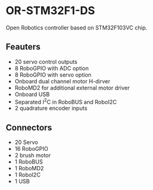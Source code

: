 OR-STM32F1-DS
=============

Open Robotics controller based on STM32F103VC chip.

Feauters
--------

* 20 servo control outputs
* 8 RoboGPIO with ADC option
* 8 RoboGPIO with servo option
* Onboard dual channel motor H-dirver
* RoboMD2 for additional external motor driver
* Onboard USB
* Separated I<sup>2</sup>C in RoboBUS and RoboI2C
* 2 quadrature encoder inputs

Connectors
----------

* 20 Servo
* 16 RoboGPIO
* 2 brush motor
* 1 RoboBUS
* 1 RoboMD2
* 1 RoboI2C
* 1 USB
